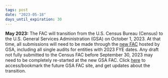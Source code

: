 ```yaml
---
tags: post 
date: "2023-05-18"
days_until_expiration: 30
---
```


**May 2023:** The FAC will transition from the U.S. Census Bureau (Census) to the U.S. General Services Administration (GSA) on October 1, 2023. At that time, all submissions will need to be made through the [new FAC](https://www.fac.gov/) hosted by GSA, including all single audits for entities with 2023 FYE dates. Any draft not fully submitted to the Census FAC before September 30, 2023 may need to be completely re-started at the new GSA FAC. Click [here](https://www.fac.gov/) to access/bookmark the future GSA FAC site, and get updates about the transition.
